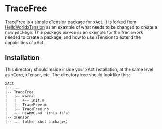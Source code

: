 TraceFree
=======

TraceFree is a simple xTension package for xAct.
It is forked from [HelloWorldxTension](https://github.com/xAct-contrib/HelloWorldxTension) as an example
of what needs to be changed to create a new package.
This package serves as an example for the framework
needed to create a package, and how to use xTension
to extend the capabilities of xAct.

Installation
------------
This directory should reside inside your xAct installation,
at the same level as xCore, xTensor, etc.
The directory tree should look like this:
```
xAct
|-- ...
|-- TraceFree
|   |-- Kernel
|   |   +-- init.m
|   |-- TraceFree.m
|   |-- TraceFree.nb
|   +-- README.md  (this file)
|-- xTensor
|-- ... (other xAct packages)
```
